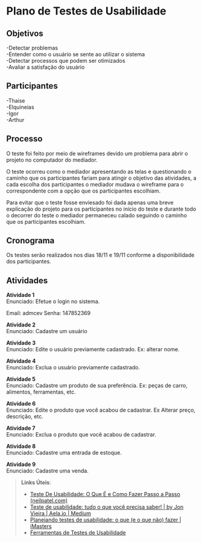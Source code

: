 # Plano de Testes de Usabilidade

## Objetivos

  -Detectar problemas<br>
  -Entender como o usuário se sente ao utilizar o sistema<br>
  -Detectar processos que podem ser otimizados<br>
  -Avaliar a satisfação do usuário<br>

## Participantes

  -Thaise <br>
  -Elquineias <br>
  -Igor<br>
  -Arthur<br>

## Processo

O teste foi feito por meio de wireframes devido um problema para abrir o projeto no computador do mediador.

O teste ocorreu como o mediador apresentando as telas e questionando o caminho que os participantes fariam para atingir o objetivo das atividades, a cada escolha dos participantes o mediador mudava o wireframe para o correspondente com a opção que os participantes escolhiam.

Para evitar que o teste fosse enviesado foi dada apenas uma breve explicação do projeto para os participantes no início do teste e durante todo o decorrer do teste o mediador permaneceu calado seguindo o caminho que os participantes escolhiam.

## Cronograma

Os testes serão realizados nos dias 18/11 e 19/11 conforme a disponibilidade dos participantes.

## Atividades

**Atividade 1**<br>
Enunciado: Efetue o login no sistema.

Email: admcev
Senha: 147852369

**Atividade 2**<br>
Enunciado: Cadastre um usuário

**Atividade 3**<br>
Enunciado: Edite o usuário previamente cadastrado. Ex: alterar nome.

**Atividade 4**<br>
Enunciado: Exclua o usuário previamente cadastrado.

**Atividade 5**<br>
Enunciado: Cadastre um produto de sua preferência. Ex: peças de carro, alimentos, ferramentas, etc.

**Atividade 6**<br>
Enunciado: Edite o produto que você acabou de cadastrar. Ex Alterar preço, descrição, etc.

**Atividade 7**<br>
Enunciado: Exclua o produto que você acabou de cadastrar.

**Atividade 8**<br>
Enunciado: Cadastre uma entrada de estoque.

**Atividade 9**<br>
Enunciado: Cadastre uma venda.


> **Links Úteis**:
> - [Teste De Usabilidade: O Que É e Como Fazer Passo a Passo (neilpatel.com)](https://neilpatel.com/br/blog/teste-de-usabilidade/)
> - [Teste de usabilidade: tudo o que você precisa saber! | by Jon Vieira | Aela.io | Medium](https://medium.com/aela/teste-de-usabilidade-o-que-voc%C3%AA-precisa-saber-39a36343d9a6/)
> - [Planejando testes de usabilidade: o que (e o que não) fazer | iMasters](https://imasters.com.br/design-ux/planejando-testes-de-usabilidade-o-que-e-o-que-nao-fazer/)
> - [Ferramentas de Testes de Usabilidade](https://www.usability.gov/how-to-and-tools/resources/templates.html)
